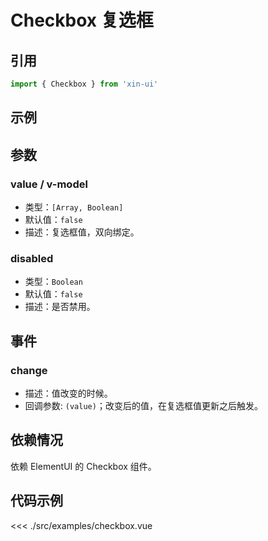 # Checkbox 复选框

## 引用
```js
import { Checkbox } from 'xin-ui'
```

## 示例
<div>
  <example-checkbox/>
</div>

## 参数

### value / v-model

* 类型：`[Array, Boolean]`
* 默认值：`false`
* 描述：复选框值，双向绑定。

### disabled

* 类型：`Boolean`
* 默认值：`false`
* 描述：是否禁用。

## 事件

### change
* 描述：值改变的时候。
* 回调参数: `(value)`；改变后的值，在复选框值更新之后触发。

## 依赖情况

依赖 ElementUI 的 Checkbox 组件。

## 代码示例
<<< ./src/examples/checkbox.vue






